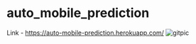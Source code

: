 # auto_mobile_prediction

Link - https://auto-mobile-prediction.herokuapp.com/
![gitpic](https://user-images.githubusercontent.com/47424216/86776935-3c62c000-c076-11ea-81c2-c8c2008b4aba.jpg)
